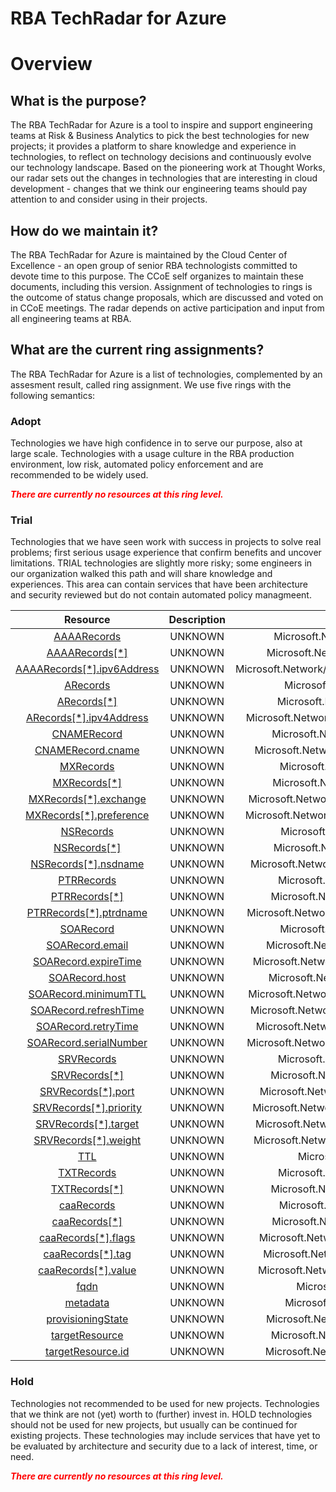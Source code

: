
RBA TechRadar for Azure
=======================

# Overview

## What is the purpose?


The RBA TechRadar for Azure is a tool to inspire and support engineering teams at Risk & Business Analytics to pick the best technologies for new projects; it provides a platform to share knowledge and experience in technologies, to reflect on technology decisions and continuously evolve our technology landscape.  Based on the pioneering work at Thought Works, our radar sets out the changes in technologies that are interesting in cloud development - changes that we think our engineering teams should pay attention to and consider using in their projects.
## How do we maintain it?


The RBA TechRadar for Azure is maintained by the Cloud Center of Excellence - an open group of senior RBA technologists committed to devote time to this purpose.  The CCoE self organizes to maintain these documents, including this version.  Assignment of technologies to rings is the outcome of status change proposals, which are discussed and voted on in CCoE meetings.  The radar depends on active participation and input from all engineering teams at RBA.
## What are the current ring assignments?


The RBA TechRadar for Azure is a list of technologies, complemented by an assesment result, called ring assignment.  We use five rings with the following semantics:
### Adopt


Technologies we have high confidence in to serve our purpose, also at large scale.  Technologies with a usage culture in the RBA production environment, low risk, automated policy enforcement and are recommended to be widely used.  
  
***<font color="red"> There are currently no resources at this ring level. </font>***
### Trial


Technologies that we have seen work with success in projects to solve real problems;  first serious usage experience that confirm benefits and uncover limitations.  TRIAL technologies are slightly more risky; some engineers in our organization walked this path and will share knowledge and experiences.  This area can contain services that have been architecture and security reviewed but do not contain automated policy managmeent.  

|Resource|Description|Path|Status|
| :---: | :---: | :---: | :---: |
|[AAAARecords](https://github.com/openrba/python-azure-techradar/blob/master/Microsoft.Network/dnszones/SRV/AAAARecords/README.md)|UNKNOWN|Microsoft.Network/dnszones/SRV/AAAARecords|TRIAL|
|[AAAARecords[*]](https://github.com/openrba/python-azure-techradar/blob/master/Microsoft.Network/dnszones/SRV/AAAARecords[*]/README.md)|UNKNOWN|Microsoft.Network/dnszones/SRV/AAAARecords[*]|TRIAL|
|[AAAARecords[*].ipv6Address](https://github.com/openrba/python-azure-techradar/blob/master/Microsoft.Network/dnszones/SRV/AAAARecords[*].ipv6Address/README.md)|UNKNOWN|Microsoft.Network/dnszones/SRV/AAAARecords[*].ipv6Address|TRIAL|
|[ARecords](https://github.com/openrba/python-azure-techradar/blob/master/Microsoft.Network/dnszones/SRV/ARecords/README.md)|UNKNOWN|Microsoft.Network/dnszones/SRV/ARecords|TRIAL|
|[ARecords[*]](https://github.com/openrba/python-azure-techradar/blob/master/Microsoft.Network/dnszones/SRV/ARecords[*]/README.md)|UNKNOWN|Microsoft.Network/dnszones/SRV/ARecords[*]|TRIAL|
|[ARecords[*].ipv4Address](https://github.com/openrba/python-azure-techradar/blob/master/Microsoft.Network/dnszones/SRV/ARecords[*].ipv4Address/README.md)|UNKNOWN|Microsoft.Network/dnszones/SRV/ARecords[*].ipv4Address|TRIAL|
|[CNAMERecord](https://github.com/openrba/python-azure-techradar/blob/master/Microsoft.Network/dnszones/SRV/CNAMERecord/README.md)|UNKNOWN|Microsoft.Network/dnszones/SRV/CNAMERecord|TRIAL|
|[CNAMERecord.cname](https://github.com/openrba/python-azure-techradar/blob/master/Microsoft.Network/dnszones/SRV/CNAMERecord.cname/README.md)|UNKNOWN|Microsoft.Network/dnszones/SRV/CNAMERecord.cname|TRIAL|
|[MXRecords](https://github.com/openrba/python-azure-techradar/blob/master/Microsoft.Network/dnszones/SRV/MXRecords/README.md)|UNKNOWN|Microsoft.Network/dnszones/SRV/MXRecords|TRIAL|
|[MXRecords[*]](https://github.com/openrba/python-azure-techradar/blob/master/Microsoft.Network/dnszones/SRV/MXRecords[*]/README.md)|UNKNOWN|Microsoft.Network/dnszones/SRV/MXRecords[*]|TRIAL|
|[MXRecords[*].exchange](https://github.com/openrba/python-azure-techradar/blob/master/Microsoft.Network/dnszones/SRV/MXRecords[*].exchange/README.md)|UNKNOWN|Microsoft.Network/dnszones/SRV/MXRecords[*].exchange|TRIAL|
|[MXRecords[*].preference](https://github.com/openrba/python-azure-techradar/blob/master/Microsoft.Network/dnszones/SRV/MXRecords[*].preference/README.md)|UNKNOWN|Microsoft.Network/dnszones/SRV/MXRecords[*].preference|TRIAL|
|[NSRecords](https://github.com/openrba/python-azure-techradar/blob/master/Microsoft.Network/dnszones/SRV/NSRecords/README.md)|UNKNOWN|Microsoft.Network/dnszones/SRV/NSRecords|TRIAL|
|[NSRecords[*]](https://github.com/openrba/python-azure-techradar/blob/master/Microsoft.Network/dnszones/SRV/NSRecords[*]/README.md)|UNKNOWN|Microsoft.Network/dnszones/SRV/NSRecords[*]|TRIAL|
|[NSRecords[*].nsdname](https://github.com/openrba/python-azure-techradar/blob/master/Microsoft.Network/dnszones/SRV/NSRecords[*].nsdname/README.md)|UNKNOWN|Microsoft.Network/dnszones/SRV/NSRecords[*].nsdname|TRIAL|
|[PTRRecords](https://github.com/openrba/python-azure-techradar/blob/master/Microsoft.Network/dnszones/SRV/PTRRecords/README.md)|UNKNOWN|Microsoft.Network/dnszones/SRV/PTRRecords|TRIAL|
|[PTRRecords[*]](https://github.com/openrba/python-azure-techradar/blob/master/Microsoft.Network/dnszones/SRV/PTRRecords[*]/README.md)|UNKNOWN|Microsoft.Network/dnszones/SRV/PTRRecords[*]|TRIAL|
|[PTRRecords[*].ptrdname](https://github.com/openrba/python-azure-techradar/blob/master/Microsoft.Network/dnszones/SRV/PTRRecords[*].ptrdname/README.md)|UNKNOWN|Microsoft.Network/dnszones/SRV/PTRRecords[*].ptrdname|TRIAL|
|[SOARecord](https://github.com/openrba/python-azure-techradar/blob/master/Microsoft.Network/dnszones/SRV/SOARecord/README.md)|UNKNOWN|Microsoft.Network/dnszones/SRV/SOARecord|TRIAL|
|[SOARecord.email](https://github.com/openrba/python-azure-techradar/blob/master/Microsoft.Network/dnszones/SRV/SOARecord.email/README.md)|UNKNOWN|Microsoft.Network/dnszones/SRV/SOARecord.email|TRIAL|
|[SOARecord.expireTime](https://github.com/openrba/python-azure-techradar/blob/master/Microsoft.Network/dnszones/SRV/SOARecord.expireTime/README.md)|UNKNOWN|Microsoft.Network/dnszones/SRV/SOARecord.expireTime|TRIAL|
|[SOARecord.host](https://github.com/openrba/python-azure-techradar/blob/master/Microsoft.Network/dnszones/SRV/SOARecord.host/README.md)|UNKNOWN|Microsoft.Network/dnszones/SRV/SOARecord.host|TRIAL|
|[SOARecord.minimumTTL](https://github.com/openrba/python-azure-techradar/blob/master/Microsoft.Network/dnszones/SRV/SOARecord.minimumTTL/README.md)|UNKNOWN|Microsoft.Network/dnszones/SRV/SOARecord.minimumTTL|TRIAL|
|[SOARecord.refreshTime](https://github.com/openrba/python-azure-techradar/blob/master/Microsoft.Network/dnszones/SRV/SOARecord.refreshTime/README.md)|UNKNOWN|Microsoft.Network/dnszones/SRV/SOARecord.refreshTime|TRIAL|
|[SOARecord.retryTime](https://github.com/openrba/python-azure-techradar/blob/master/Microsoft.Network/dnszones/SRV/SOARecord.retryTime/README.md)|UNKNOWN|Microsoft.Network/dnszones/SRV/SOARecord.retryTime|TRIAL|
|[SOARecord.serialNumber](https://github.com/openrba/python-azure-techradar/blob/master/Microsoft.Network/dnszones/SRV/SOARecord.serialNumber/README.md)|UNKNOWN|Microsoft.Network/dnszones/SRV/SOARecord.serialNumber|TRIAL|
|[SRVRecords](https://github.com/openrba/python-azure-techradar/blob/master/Microsoft.Network/dnszones/SRV/SRVRecords/README.md)|UNKNOWN|Microsoft.Network/dnszones/SRV/SRVRecords|TRIAL|
|[SRVRecords[*]](https://github.com/openrba/python-azure-techradar/blob/master/Microsoft.Network/dnszones/SRV/SRVRecords[*]/README.md)|UNKNOWN|Microsoft.Network/dnszones/SRV/SRVRecords[*]|TRIAL|
|[SRVRecords[*].port](https://github.com/openrba/python-azure-techradar/blob/master/Microsoft.Network/dnszones/SRV/SRVRecords[*].port/README.md)|UNKNOWN|Microsoft.Network/dnszones/SRV/SRVRecords[*].port|TRIAL|
|[SRVRecords[*].priority](https://github.com/openrba/python-azure-techradar/blob/master/Microsoft.Network/dnszones/SRV/SRVRecords[*].priority/README.md)|UNKNOWN|Microsoft.Network/dnszones/SRV/SRVRecords[*].priority|TRIAL|
|[SRVRecords[*].target](https://github.com/openrba/python-azure-techradar/blob/master/Microsoft.Network/dnszones/SRV/SRVRecords[*].target/README.md)|UNKNOWN|Microsoft.Network/dnszones/SRV/SRVRecords[*].target|TRIAL|
|[SRVRecords[*].weight](https://github.com/openrba/python-azure-techradar/blob/master/Microsoft.Network/dnszones/SRV/SRVRecords[*].weight/README.md)|UNKNOWN|Microsoft.Network/dnszones/SRV/SRVRecords[*].weight|TRIAL|
|[TTL](https://github.com/openrba/python-azure-techradar/blob/master/Microsoft.Network/dnszones/SRV/TTL/README.md)|UNKNOWN|Microsoft.Network/dnszones/SRV/TTL|TRIAL|
|[TXTRecords](https://github.com/openrba/python-azure-techradar/blob/master/Microsoft.Network/dnszones/SRV/TXTRecords/README.md)|UNKNOWN|Microsoft.Network/dnszones/SRV/TXTRecords|TRIAL|
|[TXTRecords[*]](https://github.com/openrba/python-azure-techradar/blob/master/Microsoft.Network/dnszones/SRV/TXTRecords[*]/README.md)|UNKNOWN|Microsoft.Network/dnszones/SRV/TXTRecords[*]|TRIAL|
|[caaRecords](https://github.com/openrba/python-azure-techradar/blob/master/Microsoft.Network/dnszones/SRV/caaRecords/README.md)|UNKNOWN|Microsoft.Network/dnszones/SRV/caaRecords|TRIAL|
|[caaRecords[*]](https://github.com/openrba/python-azure-techradar/blob/master/Microsoft.Network/dnszones/SRV/caaRecords[*]/README.md)|UNKNOWN|Microsoft.Network/dnszones/SRV/caaRecords[*]|TRIAL|
|[caaRecords[*].flags](https://github.com/openrba/python-azure-techradar/blob/master/Microsoft.Network/dnszones/SRV/caaRecords[*].flags/README.md)|UNKNOWN|Microsoft.Network/dnszones/SRV/caaRecords[*].flags|TRIAL|
|[caaRecords[*].tag](https://github.com/openrba/python-azure-techradar/blob/master/Microsoft.Network/dnszones/SRV/caaRecords[*].tag/README.md)|UNKNOWN|Microsoft.Network/dnszones/SRV/caaRecords[*].tag|TRIAL|
|[caaRecords[*].value](https://github.com/openrba/python-azure-techradar/blob/master/Microsoft.Network/dnszones/SRV/caaRecords[*].value/README.md)|UNKNOWN|Microsoft.Network/dnszones/SRV/caaRecords[*].value|TRIAL|
|[fqdn](https://github.com/openrba/python-azure-techradar/blob/master/Microsoft.Network/dnszones/SRV/fqdn/README.md)|UNKNOWN|Microsoft.Network/dnszones/SRV/fqdn|TRIAL|
|[metadata](https://github.com/openrba/python-azure-techradar/blob/master/Microsoft.Network/dnszones/SRV/metadata/README.md)|UNKNOWN|Microsoft.Network/dnszones/SRV/metadata|TRIAL|
|[provisioningState](https://github.com/openrba/python-azure-techradar/blob/master/Microsoft.Network/dnszones/SRV/provisioningState/README.md)|UNKNOWN|Microsoft.Network/dnszones/SRV/provisioningState|TRIAL|
|[targetResource](https://github.com/openrba/python-azure-techradar/blob/master/Microsoft.Network/dnszones/SRV/targetResource/README.md)|UNKNOWN|Microsoft.Network/dnszones/SRV/targetResource|TRIAL|
|[targetResource.id](https://github.com/openrba/python-azure-techradar/blob/master/Microsoft.Network/dnszones/SRV/targetResource.id/README.md)|UNKNOWN|Microsoft.Network/dnszones/SRV/targetResource.id|TRIAL|

### Hold


Technologies not recommended to be used for new projects. Technologies that we think are not (yet) worth to (further) invest in.  HOLD technologies should not be used for new projects, but usually can be continued for existing projects.  These technologies may include services that have yet to be evaluated by architecture and security due to a lack of interest, time, or need.  
  
***<font color="red"> There are currently no resources at this ring level. </font>***